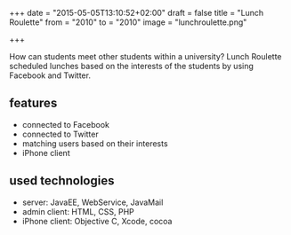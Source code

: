 +++
date = "2015-05-05T13:10:52+02:00"
draft = false
title = "Lunch Roulette"
from = "2010"
to = "2010"
image = "lunchroulette.png"

+++

How can students meet other students within a university? Lunch Roulette scheduled lunches based on the interests of the students by using Facebook and Twitter.

## features

* connected to Facebook
* connected to Twitter
* matching users based on their interests
* iPhone client

## used technologies

* server: JavaEE, WebService, JavaMail
* admin client: HTML, CSS, PHP
* iPhone client: Objective C, Xcode, cocoa
